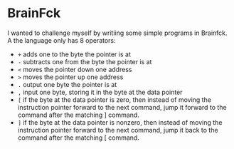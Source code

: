 # BrainFck
I wanted to challenge myself by writiing some simple programs in Brainfck. A the language only has 8 operators: 
 - ```+``` adds one to the byte the pointer is at
 - ```-``` subtracts one from the byte the pointer is at
 - ```<``` moves the pointer down one address
 - ```>``` moves the pointer up one address
 - ```.``` output one byte the pointer is at
 - ```,``` input one byte, storing it in the byte at the data pointer
 - ```[``` if the byte at the data pointer is zero, then instead of moving the instruction pointer forward to the next command, jump it forward to the command after the matching ] command.
 - ```]``` if the byte at the data pointer is nonzero, then instead of moving the instruction pointer forward to the next command, jump it back to the command after the matching [ command.
